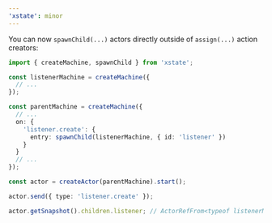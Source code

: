 ```yaml
---
'xstate': minor
---
```


You can now `spawnChild(...)` actors directly outside of `assign(...)` action creators:

```ts
import { createMachine, spawnChild } from 'xstate';

const listenerMachine = createMachine({
  // ...
});

const parentMachine = createMachine({
  // ...
  on: {
    'listener.create': {
      entry: spawnChild(listenerMachine, { id: 'listener' })
    }
  }
  // ...
});

const actor = createActor(parentMachine).start();

actor.send({ type: 'listener.create' });

actor.getSnapshot().children.listener; // ActorRefFrom<typeof listenerMachine>
```
